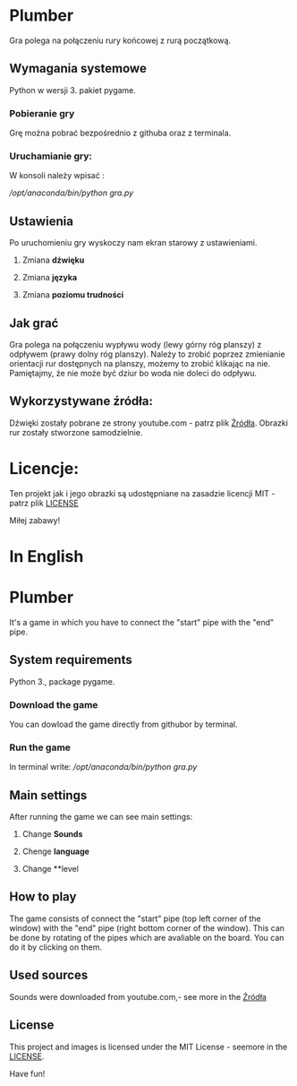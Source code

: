 # Plumber
Gra polega na połączeniu rury końcowej z rurą początkową.

## Wymagania systemowe
Python w wersji 3.   pakiet pygame.

### Pobieranie gry
Grę można pobrać bezpośrednio z githuba oraz z terminala.

### Uruchamianie gry:
W konsoli należy wpisać :
 
*/opt/anaconda/bin/python gra.py*

## Ustawienia
Po uruchomieniu gry wyskoczy nam ekran starowy z ustawieniami.

1. Zmiana **dźwięku**

2. Zmiana **języka**

3. Zmiana **poziomu trudności**

## Jak grać
Gra polega na połączeniu wypływu wody (lewy górny róg planszy) z odpływem (prawy dolny róg planszy). Należy to zrobić poprzez zmienianie orientacji rur dostępnych na planszy, możemy to zrobić klikając na nie. Pamiętajmy, że nie może być dziur bo woda nie doleci do odpływu.

## Wykorzystywane źródła:
Dźwięki zostały pobrane ze strony youtube.com - patrz plik [Źródła](Żródła).
Obrazki rur zostały stworzone samodzielnie.

# Licencje:
Ten projekt jak i jego obrazki są udostępniane na zasadzie licencji MIT - patrz plik [LICENSE](LICENSE)

Miłej zabawy!


# In English

# Plumber 
It's a game in which you have to connect the "start" pipe with the "end" pipe.

## System requirements
Python 3., package pygame.


### Download the game
You can dowload the game directly from githubor by terminal.

### Run the game
In terminal write:
*/opt/anaconda/bin/python gra.py*

## Main settings
After running the game we can see main settings:


1.  Change **Sounds**

2. Chenge **language**

3. Change **level

## How to play
The game consists of connect the "start" pipe (top left corner of the window) with the "end" pipe (right bottom corner of the window). This can be done by rotating of the pipes which are avaliable on the board. You can do it by clicking on them.

## Used sources
Sounds were downloaded from youtube.com,- see more in the [Źródła](Sources)

## License
This project and images is licensed under the MIT License - seemore  in the [LICENSE](LICENSE).

Have fun!
